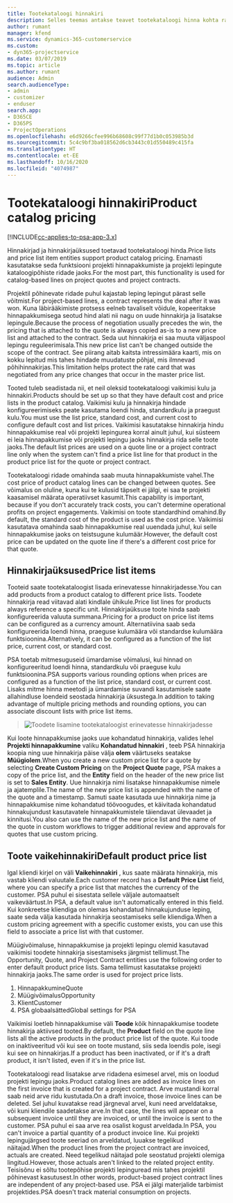 ```yaml
---
title: Tootekataloogi hinnakiri
description: Selles teemas antakse teavet tootekataloogi hinna kohta rakenduses Dynamics 365 Project Service Automation (PSA).
author: rumant
manager: kfend
ms.service: dynamics-365-customerservice
ms.custom:
- dyn365-projectservice
ms.date: 03/07/2019
ms.topic: article
ms.author: rumant
audience: Admin
search.audienceType:
- admin
- customizer
- enduser
search.app:
- D365CE
- D365PS
- ProjectOperations
ms.openlocfilehash: e6d9266cfee996b68608c99f77d1b0c053985b3d
ms.sourcegitcommit: 5c4c9bf3ba018562d6cb3443c01d550489c415fa
ms.translationtype: HT
ms.contentlocale: et-EE
ms.lasthandoff: 10/16/2020
ms.locfileid: "4074987"
---
```

# <a name="product-catalog-pricing"></a><span data-ttu-id="aaaa2-103">Tootekataloogi hinnakiri</span><span class="sxs-lookup"><span data-stu-id="aaaa2-103">Product catalog pricing</span></span> 

[!INCLUDE[cc-applies-to-psa-app-3.x](../includes/cc-applies-to-psa-app-3x.md)]


<span data-ttu-id="aaaa2-104">Hinnakirjad ja hinnakirjaüksused toetavad tootekataloogi hinda.</span><span class="sxs-lookup"><span data-stu-id="aaaa2-104">Price lists and price list item entities support product catalog pricing.</span></span> <span data-ttu-id="aaaa2-105">Enamasti kasutatakse seda funktsiooni projekti hinnapakkumiste ja projekti lepingute kataloogipõhiste ridade jaoks.</span><span class="sxs-lookup"><span data-stu-id="aaaa2-105">For the most part, this functionality is used for catalog-based lines on project quotes and project contracts.</span></span>

<span data-ttu-id="aaaa2-106">Projektil põhinevate ridade puhul kajastab leping lepingut pärast selle võitmist.</span><span class="sxs-lookup"><span data-stu-id="aaaa2-106">For project-based lines, a contract represents the deal after it was won.</span></span> <span data-ttu-id="aaaa2-107">Kuna läbirääkimiste protsess eelneb tavaliselt võidule, kopeeritakse hinnapakkumisega seotud hind alati nii nagu on uude hinnakirja ja lisatakse lepingule.</span><span class="sxs-lookup"><span data-stu-id="aaaa2-107">Because the process of negotiation usually precedes the win, the pricing that is attached to the quote is always copied as-is to a new price list and attached to the contract.</span></span> <span data-ttu-id="aaaa2-108">Seda uut hinnakirja ei saa muuta väljaspool lepingu reguleerimisala.</span><span class="sxs-lookup"><span data-stu-id="aaaa2-108">This new price list can't be changed outside the scope of the contract.</span></span> <span data-ttu-id="aaaa2-109">See piirang aitab kaitsta intressimäära kaarti, mis on kokku lepitud mis tahes hindade muudatuste põhjal, mis ilmnevad põhihinnakirjas.</span><span class="sxs-lookup"><span data-stu-id="aaaa2-109">This limitation helps protect the rate card that was negotiated from any price changes that occur in the master price list.</span></span>

<span data-ttu-id="aaaa2-110">Tooted tuleb seadistada nii, et neil oleksid tootekataloogi vaikimisi kulu ja hinnakiri.</span><span class="sxs-lookup"><span data-stu-id="aaaa2-110">Products should be set up so that they have default cost and price lists in the product catalog.</span></span> <span data-ttu-id="aaaa2-111">Vaikimisi kulu ja hinnakirja hindade konfigureerimiseks peate kasutama loendi hinda, standardkulu ja praegust kulu.</span><span class="sxs-lookup"><span data-stu-id="aaaa2-111">You must use the list price, standard cost, and current cost to configure default cost and list prices.</span></span> <span data-ttu-id="aaaa2-112">Vaikimisi kasutatakse hinnakirja hindu hinnapakkumise real või projekti lepingurea korral ainult juhul, kui süsteem ei leia hinnapakkumise või projekti lepingu jaoks hinnakirja rida selle toote jaoks.</span><span class="sxs-lookup"><span data-stu-id="aaaa2-112">The default list prices are used on a quote line or a project contract line only when the system can't find a price list line for that product in the product price list for the quote or project contract.</span></span>

<span data-ttu-id="aaaa2-113">Tootekataloogi ridade omahinda saab muuta hinnapakkumiste vahel.</span><span class="sxs-lookup"><span data-stu-id="aaaa2-113">The cost price of product catalog lines can be changed between quotes.</span></span> <span data-ttu-id="aaaa2-114">See võimalus on oluline, kuna kui te kulusid täpselt ei jälgi, ei saa te projekti kaasamisel määrata operatiivset kasumit.</span><span class="sxs-lookup"><span data-stu-id="aaaa2-114">This capability is important, because if you don't accurately track costs, you can't determine operational profits on project engagements.</span></span> <span data-ttu-id="aaaa2-115">Vaikimisi on toote standardhind omahind.</span><span class="sxs-lookup"><span data-stu-id="aaaa2-115">By default, the standard cost of the product is used as the cost price.</span></span> <span data-ttu-id="aaaa2-116">Vaikimisi kasutatava omahinda saab hinnapakkumise real uuendada juhul, kui selle hinnapakkumise jaoks on teistsugune kulumäär.</span><span class="sxs-lookup"><span data-stu-id="aaaa2-116">However, the default cost price can be updated on the quote line if there's a different cost price for that quote.</span></span>

## <a name="price-list-items"></a><span data-ttu-id="aaaa2-117">Hinnakirjaüksused</span><span class="sxs-lookup"><span data-stu-id="aaaa2-117">Price list items</span></span>

<span data-ttu-id="aaaa2-118">Tooteid saate tootekataloogist lisada erinevatesse hinnakirjadesse.</span><span class="sxs-lookup"><span data-stu-id="aaaa2-118">You can add products from a product catalog to different price lists.</span></span> <span data-ttu-id="aaaa2-119">Toodete hinnakirja read viitavad alati kindlale ühikule.</span><span class="sxs-lookup"><span data-stu-id="aaaa2-119">Price list lines for products always reference a specific unit.</span></span> <span data-ttu-id="aaaa2-120">Hinnakirjaüksuse toote hinda saab konfigureerida valuuta summana.</span><span class="sxs-lookup"><span data-stu-id="aaaa2-120">Pricing for a product on price list items can be configured as a currency amount.</span></span> <span data-ttu-id="aaaa2-121">Alternatiivina saab seda konfigureerida loendi hinna, praeguse kulumäära või standardse kulumäära funktsioonina.</span><span class="sxs-lookup"><span data-stu-id="aaaa2-121">Alternatively, it can be configured as a function of the list price, current cost, or standard cost.</span></span>

<span data-ttu-id="aaaa2-122">PSA toetab mitmesuguseid ümardamise võimalusi, kui hinnad on konfigureeritud loendi hinna, standardkulu või praeguse kulu funktsioonina.</span><span class="sxs-lookup"><span data-stu-id="aaaa2-122">PSA supports various rounding options when prices are configured as a function of the list price, standard cost, or current cost.</span></span> <span data-ttu-id="aaaa2-123">Lisaks mitme hinna meetodi ja ümardamise suvandi kasutamisele saate allahindluse loendeid seostada hinnakirja üksustega.</span><span class="sxs-lookup"><span data-stu-id="aaaa2-123">In addition to taking advantage of multiple pricing methods and rounding options, you can associate discount lists with price list items.</span></span> 

> ![Toodete lisamine tootekataloogist erinevatesse hinnakirjadesse](media/basic-guide-16.png)

<span data-ttu-id="aaaa2-125">Kui loote hinnapakkumise jaoks uue kohandatud hinnakirja, valides lehel **Projekti hinnapakkumine** valiku **Kohandatud hinnakiri** , teeb PSA hinnakirja koopia ning uue hinnakirja päise välja **olem** väärtuseks seatakse **Müügiolem**.</span><span class="sxs-lookup"><span data-stu-id="aaaa2-125">When you create a new custom price list for a quote by selecting **Create Custom Pricing** on the **Project Quote** page, PSA makes a copy of the price list, and the **Entity** field on the header of the new price list is set to **Sales Entity**.</span></span> <span data-ttu-id="aaaa2-126">Uue hinnakirja nimi lisatakse hinnapakkumise nimele ja ajatemplile.</span><span class="sxs-lookup"><span data-stu-id="aaaa2-126">The name of the new price list is appended with the name of the quote and a timestamp.</span></span> <span data-ttu-id="aaaa2-127">Samuti saate kasutada uue hinnakirja nime ja hinnapakkumise nime kohandatud töövoogudes, et käivitada kohandatud hinnakujundust kasutavatele hinnapakkumistele täiendavat ülevaadet ja kinnitusi.</span><span class="sxs-lookup"><span data-stu-id="aaaa2-127">You also can use the name of the new price list and the name of the quote in custom workflows to trigger additional review and approvals for quotes that use custom pricing.</span></span>

 
## <a name="default-product-price-list"></a><span data-ttu-id="aaaa2-128">Toote vaikehinnakiri</span><span class="sxs-lookup"><span data-stu-id="aaaa2-128">Default product price list</span></span>
<span data-ttu-id="aaaa2-129">Igal kliendi kirjel on väli **Vaikehinnakiri** , kus saate määrata hinnakirja, mis vastab kliendi valuutale.</span><span class="sxs-lookup"><span data-stu-id="aaaa2-129">Each customer record has a **Default Price List** field, where you can specify a price list that matches the currency of the customer.</span></span> <span data-ttu-id="aaaa2-130">PSA puhul ei sisestata sellele väljale automaatselt vaikeväärtust.</span><span class="sxs-lookup"><span data-stu-id="aaaa2-130">In PSA, a default value isn't automatically entered in this field.</span></span> <span data-ttu-id="aaaa2-131">Kui konkreetse kliendiga on olemas kohandatud hinnakujunduse leping, saate seda välja kasutada hinnakirja seostamiseks selle kliendiga.</span><span class="sxs-lookup"><span data-stu-id="aaaa2-131">When a custom pricing agreement with a specific customer exists, you can use this field to associate a price list with that customer.</span></span>

<span data-ttu-id="aaaa2-132">Müügivõimaluse, hinnapakkumise ja projekti lepingu olemid kasutavad vaikimisi toodete hinnakirja sisestamiseks järgmist tellimust.</span><span class="sxs-lookup"><span data-stu-id="aaaa2-132">The Opportunity, Quote, and Project Contract entities use the following order to enter default product price lists.</span></span> <span data-ttu-id="aaaa2-133">Sama tellimust kasutatakse projekti hinnakirja jaoks.</span><span class="sxs-lookup"><span data-stu-id="aaaa2-133">The same order is used for project price lists.</span></span>

1.  <span data-ttu-id="aaaa2-134">Hinnapakkumine</span><span class="sxs-lookup"><span data-stu-id="aaaa2-134">Quote</span></span>
2.  <span data-ttu-id="aaaa2-135">Müügivõimalus</span><span class="sxs-lookup"><span data-stu-id="aaaa2-135">Opportunity</span></span>
3.  <span data-ttu-id="aaaa2-136">Klient</span><span class="sxs-lookup"><span data-stu-id="aaaa2-136">Customer</span></span>
4.  <span data-ttu-id="aaaa2-137">PSA globaalsätted</span><span class="sxs-lookup"><span data-stu-id="aaaa2-137">Global settings for PSA</span></span>

<span data-ttu-id="aaaa2-138">Vaikimisi loetleb hinnapakkumise väli **Toode** kõik hinnapakkumise toodete hinnakirja aktiivsed tooted.</span><span class="sxs-lookup"><span data-stu-id="aaaa2-138">By default, the **Product** field on the quote line lists all the active products in the product price list of the quote.</span></span> <span data-ttu-id="aaaa2-139">Kui toode on inaktiveeritud või kui see on toote mustand, siis seda loendis pole, isegi kui see on hinnakirjas.</span><span class="sxs-lookup"><span data-stu-id="aaaa2-139">If a product has been inactivated, or if it's a draft product, it isn't listed, even if it's in the price list.</span></span> 

<span data-ttu-id="aaaa2-140">Tootekataloogi read lisatakse arve ridadena esimesel arvel, mis on loodud projekti lepingu jaoks.</span><span class="sxs-lookup"><span data-stu-id="aaaa2-140">Product catalog lines are added as invoice lines on the first invoice that is created for a project contract.</span></span> <span data-ttu-id="aaaa2-141">Arve mustandi korral saab neid arve ridu kustutada.</span><span class="sxs-lookup"><span data-stu-id="aaaa2-141">On a draft invoice, those invoice lines can be deleted.</span></span> <span data-ttu-id="aaaa2-142">Sel juhul kuvatakse read järgneval arvel, kuni need arveldatakse, või kuni kliendile saadetakse arve.</span><span class="sxs-lookup"><span data-stu-id="aaaa2-142">In that case, the lines will appear on a subsequent invoice until they are invoiced, or until the invoice is sent to the customer.</span></span> <span data-ttu-id="aaaa2-143">PSA puhul ei saa arve rea osalist kogust arveldada.</span><span class="sxs-lookup"><span data-stu-id="aaaa2-143">In PSA, you can't invoice a partial quantity of a product invoice line.</span></span> <span data-ttu-id="aaaa2-144">Kui projekti lepingujärgsed toote seeriad on arveldatud, luuakse tegelikud näitajad.</span><span class="sxs-lookup"><span data-stu-id="aaaa2-144">When the product lines from the project contract are invoiced, actuals are created.</span></span> <span data-ttu-id="aaaa2-145">Need tegelikud näitajad pole seostatud projekti olemiga lingitud.</span><span class="sxs-lookup"><span data-stu-id="aaaa2-145">However, those actuals aren't linked to the related project entity.</span></span> <span data-ttu-id="aaaa2-146">Teisisõnu ei sõltu tootepõhise projekti lepinguread mis tahes projektil põhinevast kasutusest.</span><span class="sxs-lookup"><span data-stu-id="aaaa2-146">In other words, product-based project contract lines are independent of any project-based use.</span></span> <span data-ttu-id="aaaa2-147">PSA ei jälgi materjalide tarbimist projektides.</span><span class="sxs-lookup"><span data-stu-id="aaaa2-147">PSA doesn't track material consumption on projects.</span></span>
